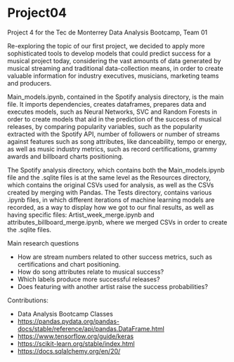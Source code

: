 # Project04
Project 4 for the Tec de Monterrey Data Analysis Bootcamp, Team 01

Re-exploring the topic of our first project, we decided to apply more sophisticated tools to develop models that could predict success for a musical project today, considering the vast amounts of data generated by musical streaming and traditional data-collection means, in order to create valuable information for industry executives, musicians, marketing teams and producers.

Main_models.ipynb, contained in the Spotify analysis directory, is the main file. It imports dependencies, creates dataframes, prepares data and executes models, such as Neural Networks, SVC and Random Forests in order to create models that aid in the prediction of the success of musical releases, by comparing popularity variables, such as the popularity extracted with the Spotify API, number of followers or number of streams against features such as song attributes, like danceability, tempo or energy, as well as music industry metrics, such as record certifications, grammy awards and billboard charts positioning.

The Spotify analysis directory, which contains both the Main_models.ipynb file and the .sqlite files is at the same level as the Resources directory, which contains the original CSVs used for analysis, as well as the CSVs created by merging with Pandas. The Tests directory, contains various .ipynb files, in which different iterations of machine learning models are recorded, as a way to display how we got to our final results, as well as having specific files: Artist_week_merge.ipynb and attributes_billboard_merge.ipynb, where we merged CSVs in order to create the .sqlite files.

Main research questions
- How are stream numbers related to other success metrics, such as certifications and chart positioning.
- How do song attributes relate to musical success?
- Which labels produce more successful releases?
- Does featuring with another artist raise the success probabilities?

Contributions:
- Data Analysis Bootcamp Classes
- https://pandas.pydata.org/pandas-docs/stable/reference/api/pandas.DataFrame.html
- https://www.tensorflow.org/guide/keras
- https://scikit-learn.org/stable/index.html
- https://docs.sqlalchemy.org/en/20/